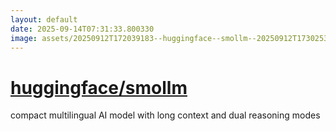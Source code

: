 ```yaml
---
layout: default
date: 2025-09-14T07:31:33.800330
image: assets/20250912T172039183--huggingface--smollm--20250912T173025325--cropped.png
---
```


# [huggingface/smollm](https://github.com/huggingface/smollm)

compact multilingual AI model with long context and dual reasoning modes
